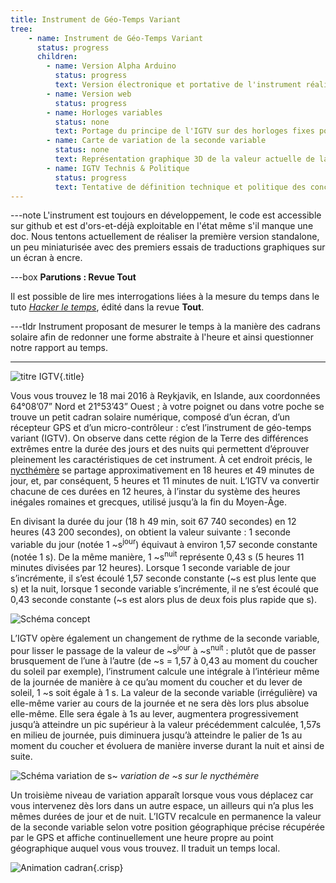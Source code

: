 ```yaml
---
title: Instrument de Géo-Temps Variant
tree:
    - name: Instrument de Géo-Temps Variant
      status: progress
      children:
        - name: Version Alpha Arduino
          status: progress
          text: Version électronique et portative de l'instrument réalisée en large partie par [Alexandre Aubin](https://github.com/alexAubin).
        - name: Version web
          status: progress
        - name: Horloges variables
          status: none
          text: Portage du principe de l'IGTV sur des horloges fixes pour définir l'heure d'un lieu en particulier sur lesquelles on peut se synchroniser pour partager une heure commune.
        - name: Carte de variation de la seconde variable
          status: none
          text: Représentation graphique 3D de la valeur actuelle de la seconde variable sur la surface de la Terre.
        - name: IGTV Technis & Politique
          status: progress
          text: Tentative de définition technique et politique des concepts liés et produis par la mesure du temps de l'IGTV.
---
```

---note
L'instrument est toujours en développement, le code est accessible sur github et est d'ors-et-déjà exploitable en l'état même s'il manque une doc. Nous tentons actuellement de réaliser la première version standalone, un peu miniaturisée avec des premiers essais de traductions graphiques sur un écran à encre.


---box
**Parutions : Revue Tout**

Il est possible de lire mes interrogations liées à la mesure du temps dans le tuto [*Hacker le temps*](toutArticle), édité dans la revue **Tout**.

---tldr
Instrument proposant de mesurer le temps à la manière des cadrans solaire afin de redonner une forme abstraite à l'heure et ainsi questionner notre rapport au temps.


---
[nycthémère]: https://fr.wiktionary.org/wiki/nycth%C3%A9m%C3%A8re
    "Définition de nycthémère"
[toutArticle]: https://autre.space/tout
    "Lien vers l'article publié dans Tout"
[memoire]: https://autre.space/memoire
    "Lien vers la page du mémoire"
[sourcesGitHub]: https://github.com/hackstub/instrumentGeoTempsVariant
    "Sources sur GitHub"

![titre IGTV](titrePx.svg){.title}

Vous vous trouvez le 18 mai 2016 à Reykjavik, en Islande, aux coordonnées 64°08’07” Nord et 21°53’43” Ouest ; à votre poignet ou dans votre poche se trouve un petit cadran solaire numérique, composé d’un écran, d’un récepteur GPS et d’un micro-contrôleur : c’est l’instrument de géo-temps variant (IGTV). On observe dans cette région de la Terre des différences extrêmes entre la durée des jours et des nuits qui permettent d’éprouver pleinement les caractéristiques de cet instrument. À cet endroit précis, le [nycthémère][nycthémère] se partage approximativement en 18 heures et 49 minutes de jour, et, par conséquent, 5 heures et 11 minutes de nuit. L’IGTV va convertir chacune de ces durées en 12 heures, à l’instar du système des heures inégales romaines et grecques, utilisé jusqu’à la fin du Moyen-Âge.

En divisant la durée du jour (18 h 49 min, soit 67 740 secondes) en 12 heures (43 200 secondes), on obtient la valeur suivante : 1 seconde variable du jour (notée 1 ~s<sup>jour</sup>) équivaut à environ 1,57 seconde constante (notée 1 s). De la même manière, 1 ~s<sup>nuit</sup> représente 0,43 s (5 heures 11 minutes divisées par 12 heures). Lorsque 1 seconde variable de jour s’incrémente, il s’est écoulé 1,57 seconde constante (~s est plus lente que s) et la nuit, lorsque 1 seconde variable s’incrémente, il ne s’est écoulé que 0,43 seconde constante (~s est alors plus de deux fois plus rapide que s).

![Schéma concept](concept.svg)

L’IGTV opère également un changement de rythme de la seconde variable, pour lisser le passage de la valeur de ~s<sup>jour</sup> à ~s<sup>nuit</sup> : plutôt que de passer brusquement de l’une à l’autre (de ~s = 1,57 à 0,43 au moment du coucher du soleil par exemple), l’instrument calcule une intégrale à l’intérieur même de la journée de manière à ce qu’au moment du coucher et du lever de soleil, 1 ~s soit égale à 1 s. La valeur de la seconde variable (irrégulière) va elle-même varier au cours de la journée et ne sera dès lors plus absolue elle-même. Elle sera égale à 1s au lever, augmentera progressivement jusqu’à atteindre un pic supérieur à la valeur précédemment calculée, 1,57s en milieu de journée, puis diminuera jusqu’à atteindre le palier de 1s au moment du coucher et évoluera de manière inverse durant la nuit et ainsi de suite.

![Schéma variation de s~](variationS.svg)
_variation de ~s sur le nycthémère_


Un troisième niveau de variation apparaît lorsque vous vous déplacez car vous intervenez dès lors dans un autre espace, un ailleurs qui n’a plus les mêmes durées de jour et de nuit. L’IGTV recalcule en permanence la valeur de la seconde variable selon votre position géographique précise récupérée par le GPS et affiche continuellement une heure propre au point géographique auquel vous vous trouvez. Il traduit un temps local.

![Animation cadran](tradAnim.gif){.crisp}
